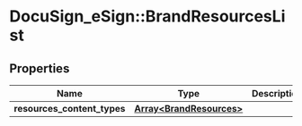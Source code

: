 # DocuSign_eSign::BrandResourcesList

## Properties
Name | Type | Description | Notes
------------ | ------------- | ------------- | -------------
**resources_content_types** | [**Array&lt;BrandResources&gt;**](BrandResources.md) |  | [optional] 



